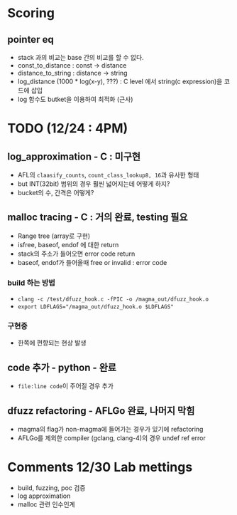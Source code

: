 # Scoring
## pointer eq
- stack 과의 비교는 base 간의 비교를 할 수 없다.
- const_to_distance : const -> distance
- distance_to_string : distance -> string
- log_distance (1000 * log(x-y), ???) : C level 에서 string(c expression)을 코드에 삽입
- log 함수도 butket을 이용하여 최적화 (근사)

# TODO (12/24 : 4PM)
## log_approximation - C : 미구현
- AFL의 `claasify_counts`, `count_class_lookup8, 16`과 유사한 형태
- but INT(32bit) 범위의 경우 훨씬 넓어지는데 어떻게 하지?
- bucket의 수, 간격은 어떻게?

## malloc tracing  - C : 거의 완료, testing  필요
- Range tree (array로 구현)
- isfree, baseof, endof 에 대한 return
- stack의 주소가 들어오면 error code return
- baseof, endof가 들어올때 free or invalid : error code

### build 하는 방법
- `clang -c /test/dfuzz_hook.c -fPIC -o /magma_out/dfuzz_hook.o`
- `export LDFLAGS="/magma_out/dfuzz_hook.o $LDFLAGS"`

### 구현중
- 한쪽에 편향되는 현상 발생
## code 추가 - python - 완료
- `file:line code`이 주어질 경우 추가

## dfuzz refactoring - AFLGo 완료, 나머지 막힘
- magma의 flag가 non-magma에 들어가는 경우가 있기에 refactoring
- AFLGo를 제외한 compiler (gclang, clang-4)의 경우 undef ref error

# Comments 12/30 Lab mettings
- build, fuzzing, poc 검증
- log approximation
- malloc 관련 인수인계